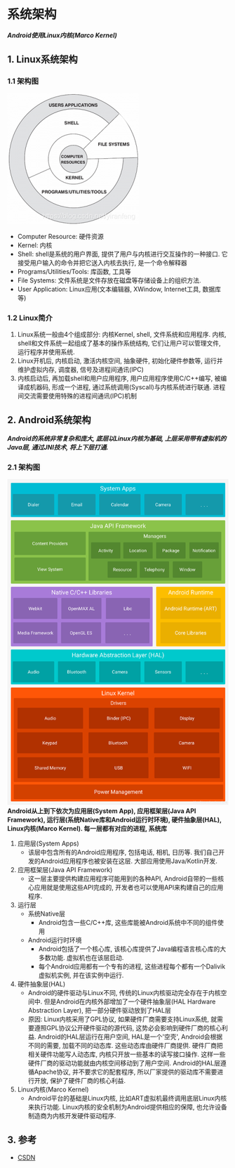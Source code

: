 # 系统架构

***Android使用Linux内核(Marco Kernel)***

## 1. Linux系统架构
### 1.1 架构图
![Linux系统架构](1/1.Linux系统架构.png)
* Computer Resource: 硬件资源
* Kernel: 内核
* Shell: shell是系统的用户界面, 提供了用户与内核进行交互操作的一种接口. 它接受用户输入的命令并把它送入内核去执行, 是一个命令解释器
* Programs/Utilities/Tools: 库函数, 工具等
* File Systems: 文件系统是文件存放在磁盘等存储设备上的组织方法. 
* User Application: Linux应用(文本编辑器, XWindow, Internet工具, 数据库等)

### 1.2 Linux简介
1. Linux系统一般由4个组成部分: 内核Kernel, shell, 文件系统和应用程序. 内核, shell和文件系统一起组成了基本的操作系统结构, 它们让用户可以管理文件, 运行程序并使用系统.
2. Linux开机后, 内核启动, 激活内核空间, 抽象硬件, 初始化硬件参数等, 运行并维护虚拟内存, 调度器, 信号及进程间通讯(IPC)
3. 内核启动后, 再加载shell和用户应用程序, 用户应用程序使用C/C++编写, 被编译成机器码, 形成一个进程, 通过系统调用(Syscall)与内核系统进行联通. 进程间交流需要使用特殊的进程间通讯(IPC)机制

## 2. Android系统架构
***Android的系统非常复杂和庞大, 底层以Linux内核为基础, 上层采用带有虚拟机的Java层, 通过JNI技术, 将上下层打通.***
### 2.1 架构图
![Android系统架构](1/2.Android系统架构.png)
**Android从上到下依次为应用层(System App), 应用框架层(Java API Framework), 运行层(系统Native库和Android运行时环境), 硬件抽象层(HAL), Linux内核(Marco Kernel). 每一层都有对应的进程, 系统库**
1. 应用层(System Apps)
    * 该层中包含所有的Android应用程序, 包括电话, 相机, 日历等. 我们自己开发的Android应用程序也被安装在这层. 大部应用使用Java/Kotlin开发.
2. 应用框架层(Java API Framework)
    * 这一层主要提供构建应用程序可能用到的各种API, Android自带的一些核心应用就是使用这些API完成的, 开发者也可以使用API来构建自己的应用程序.
3. 运行层
    * 系统Native层
        * Android包含一些C/C++库, 这些库能被Android系统中不同的组件使用
    * Android运行时环境
        * Android包括了一个核心库, 该核心库提供了Java编程语言核心库的大多数功能. 虚拟机也在该层启动.
        * 每个Android应用都有一个专有的进程, 这些进程每个都有一个Dalivik虚拟机实例, 并在该实例中运行.
4. 硬件抽象层(HAL)
    * Android的硬件驱动与Linux不同, 传统的Linux内核驱动完全存在于内核空间中. 但是Android在内核外部增加了一个硬件抽象层(HAL Hardware Abstraction Layer), 把一部分硬件驱动放到了HAL层
    * 原因: Linux内核采用了GPL协议, 如果硬件厂商需要支持Linux系统, 就需要遵照GPL协议公开硬件驱动的源代码, 这势必会影响到硬件厂商的核心利益. Android的HAL层运行在用户空间, HAL是一个'空壳', Android会根据不同的需要, 加载不同的动态库. 这些动态库由硬件厂商提供. 硬件厂商把相关硬件功能写人动态库, 内核只开放一些基本的读写接口操作. 这样一些硬件厂商的驱动功能就由内核空间移动到了用户空间. Android的HAL层遵循Apache协议, 并不要求它的配套程序, 所以厂家提供的驱动库不需要进行开放, 保护了硬件厂商的核心利益.
5. Linux内核(Marco Kernel)
    * Android平台的基础是Linux内核, 比如ART虚拟机最终调用底层Linux内核来执行功能. Linux内核的安全机制为Android提供相应的保障, 也允许设备制造商为内核开发硬件驱动程序.

## 3. 参考
* [CSDN](https://blog.csdn.net/yiranfeng/article/details/103549149)